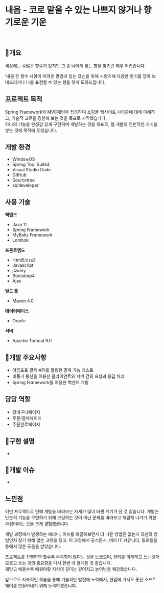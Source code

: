 <br><br>
# 내음 - 코로 맡을 수 있는 나쁘지 않거나 향기로운 기운
<br>

## 📃개요
세상에는 수많은 향수가 있지만
그 중 나에게 맞는 향을 찾기란 매우 어렵습니다.

‘내음’은 향수 시향이 어려운 환경에 있는 당신을 위해
시향지에 다양한 향기를 담아 보내드리거나
나를 표현할 수 있는 향을 찾게 도와드립니다. 

## 프로젝트 목적
Spring Framework와 MVC패턴을 접목하여 쇼핑몰 웹사이트 사이클에 대해 이해하고, 기술적 고민을 경험해 보는 것을 목표로 시작했습니다.<br>
하나의 기능을 완성감 있게 구현하며 개발하는 것을 목표로, 웹 개발의 전반적인 지식을 쌓는 것에 목적에 두었습니다.

## 개발 환경
 - WindowOS
 - Spring Tool Suite3 
 - Visual Studio Code
 - GitHub
 - Sourcetree
 - sqldeveloper

## 사용 기술 

**백엔드**
  - Java 11
  - Spring Framework
  - MyBatis Framework
  - Lombok
    
**프론트엔드**
 -   Html5/css3
 -   Javascript
 -   jQuery
 -   Bootstrap4
 -   Ajax
 
**빌드 툴**
 - Maven 4.0

**데이터베이스**
 - Oracle

**서버**
  - Apache Tomcat 9.0

## 📃개발 주요사항
* 아임포트 결제 API를 활용한 결제 기능 테스트 
* 비동기 통신을 이용한 클라이언트와 서버 간의 요청과 응답 처리
* Spring Framework를 이용한 백엔드 개발

## 담당 역할
  - 장바구니페이지
  - 주문/결제페이지
  - 주문완료페이지 

## 📃구현 설명
* 

## 📃개발 이슈
* 

## 느낀점
이번 프로젝트로 인해 개발을 바라보는 자세가 많이 바뀐 계기가 된 것 같습니다.
개발은 단순히 기능을 구현하기 위해 코딩하는 것이 아닌 문제를 바라보고 해결해 나가기 위한 과정이라는 것을 크게 경험했습니다.

개발 과정에서 발생하는 에러나, 이슈를 해결해보면서 더 나은 방법은 없는지 최선의 방법인지 찾기 위해 많은 고민을 했고,
이 과정에서 공식문서, 여러 IT 커뮤니티, 동료들을 통해서 많은 도움을 받았습니다.

프로젝트를 진행하면 할수록 부족함이 많다는 것을 느꼈으며, 원리를 이해하고 쓰는것과 모르고 쓰는 것의 중요함을 다시 한번 더 알게된 것 같습니다.<br>
깨닫고 배울수록 배워야할 지식의 깊이는 깊어지고 늘어남을 체감했습니다.

앞으로도 지속적인 학습을 통해 기술적인 발전에 노력해서, 현업에 가서도 좋은 소프트웨어를 만들어내기 위해 노력하겠습니다.
